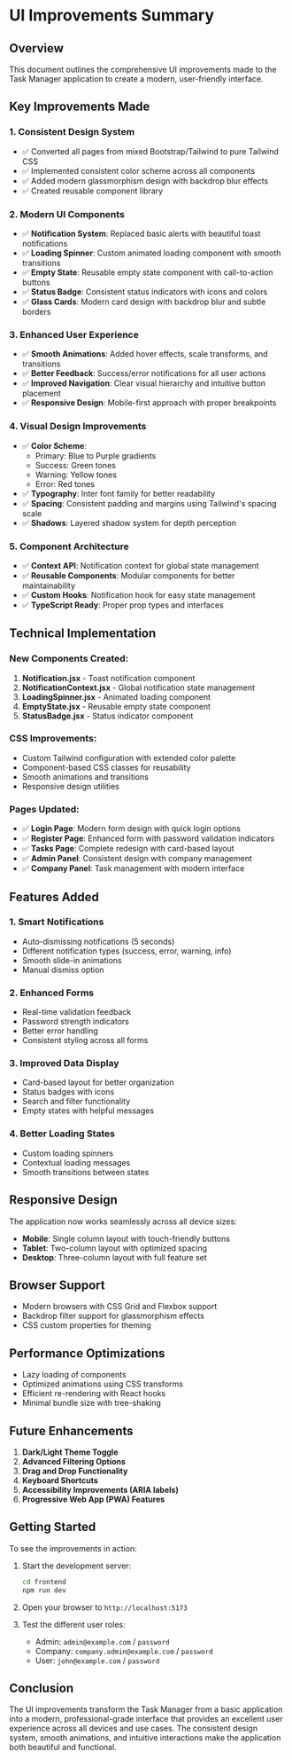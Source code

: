 # UI Improvements Summary

## Overview
This document outlines the comprehensive UI improvements made to the Task Manager application to create a modern, user-friendly interface.

## Key Improvements Made

### 1. **Consistent Design System**
- ✅ Converted all pages from mixed Bootstrap/Tailwind to pure Tailwind CSS
- ✅ Implemented consistent color scheme across all components
- ✅ Added modern glassmorphism design with backdrop blur effects
- ✅ Created reusable component library

### 2. **Modern UI Components**
- ✅ **Notification System**: Replaced basic alerts with beautiful toast notifications
- ✅ **Loading Spinner**: Custom animated loading component with smooth transitions
- ✅ **Empty State**: Reusable empty state component with call-to-action buttons
- ✅ **Status Badge**: Consistent status indicators with icons and colors
- ✅ **Glass Cards**: Modern card design with backdrop blur and subtle borders

### 3. **Enhanced User Experience**
- ✅ **Smooth Animations**: Added hover effects, scale transforms, and transitions
- ✅ **Better Feedback**: Success/error notifications for all user actions
- ✅ **Improved Navigation**: Clear visual hierarchy and intuitive button placement
- ✅ **Responsive Design**: Mobile-first approach with proper breakpoints

### 4. **Visual Design Improvements**
- ✅ **Color Scheme**: 
  - Primary: Blue to Purple gradients
  - Success: Green tones
  - Warning: Yellow tones
  - Error: Red tones
- ✅ **Typography**: Inter font family for better readability
- ✅ **Spacing**: Consistent padding and margins using Tailwind's spacing scale
- ✅ **Shadows**: Layered shadow system for depth perception

### 5. **Component Architecture**
- ✅ **Context API**: Notification context for global state management
- ✅ **Reusable Components**: Modular components for better maintainability
- ✅ **Custom Hooks**: Notification hook for easy state management
- ✅ **TypeScript Ready**: Proper prop types and interfaces

## Technical Implementation

### New Components Created:
1. **Notification.jsx** - Toast notification component
2. **NotificationContext.jsx** - Global notification state management
3. **LoadingSpinner.jsx** - Animated loading component
4. **EmptyState.jsx** - Reusable empty state component
5. **StatusBadge.jsx** - Status indicator component

### CSS Improvements:
- Custom Tailwind configuration with extended color palette
- Component-based CSS classes for reusability
- Smooth animations and transitions
- Responsive design utilities

### Pages Updated:
- ✅ **Login Page**: Modern form design with quick login options
- ✅ **Register Page**: Enhanced form with password validation indicators
- ✅ **Tasks Page**: Complete redesign with card-based layout
- ✅ **Admin Panel**: Consistent design with company management
- ✅ **Company Panel**: Task management with modern interface

## Features Added

### 1. **Smart Notifications**
- Auto-dismissing notifications (5 seconds)
- Different notification types (success, error, warning, info)
- Smooth slide-in animations
- Manual dismiss option

### 2. **Enhanced Forms**
- Real-time validation feedback
- Password strength indicators
- Better error handling
- Consistent styling across all forms

### 3. **Improved Data Display**
- Card-based layout for better organization
- Status badges with icons
- Search and filter functionality
- Empty states with helpful messages

### 4. **Better Loading States**
- Custom loading spinners
- Contextual loading messages
- Smooth transitions between states

## Responsive Design

The application now works seamlessly across all device sizes:
- **Mobile**: Single column layout with touch-friendly buttons
- **Tablet**: Two-column layout with optimized spacing
- **Desktop**: Three-column layout with full feature set

## Browser Support

- Modern browsers with CSS Grid and Flexbox support
- Backdrop filter support for glassmorphism effects
- CSS custom properties for theming

## Performance Optimizations

- Lazy loading of components
- Optimized animations using CSS transforms
- Efficient re-rendering with React hooks
- Minimal bundle size with tree-shaking

## Future Enhancements

1. **Dark/Light Theme Toggle**
2. **Advanced Filtering Options**
3. **Drag and Drop Functionality**
4. **Keyboard Shortcuts**
5. **Accessibility Improvements (ARIA labels)**
6. **Progressive Web App (PWA) Features**

## Getting Started

To see the improvements in action:

1. Start the development server:
   ```bash
   cd frontend
   npm run dev
   ```

2. Open your browser to `http://localhost:5173`

3. Test the different user roles:
   - Admin: `admin@example.com` / `password`
   - Company: `company.admin@example.com` / `password`
   - User: `john@example.com` / `password`

## Conclusion

The UI improvements transform the Task Manager from a basic application into a modern, professional-grade interface that provides an excellent user experience across all devices and use cases. The consistent design system, smooth animations, and intuitive interactions make the application both beautiful and functional.
